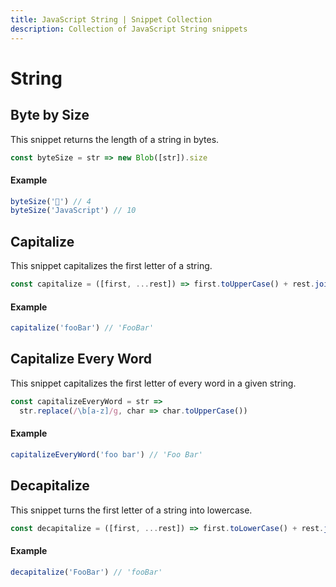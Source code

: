 ```yaml
---
title: JavaScript String | Snippet Collection
description: Collection of JavaScript String snippets
---
```


# String

## Byte by Size

This snippet returns the length of a string in bytes.

```js
const byteSize = str => new Blob([str]).size
```

#### Example

```js
byteSize('💪') // 4
byteSize('JavaScript') // 10
```

## Capitalize

This snippet capitalizes the first letter of a string.

```js
const capitalize = ([first, ...rest]) => first.toUpperCase() + rest.join('')
```

#### Example

```js
capitalize('fooBar') // 'FooBar'
```

## Capitalize Every Word

This snippet capitalizes the first letter of every word in a given string.

```js
const capitalizeEveryWord = str =>
  str.replace(/\b[a-z]/g, char => char.toUpperCase())
```

#### Example

```js
capitalizeEveryWord('foo bar') // 'Foo Bar'
```

## Decapitalize

This snippet turns the first letter of a string into lowercase.

```js
const decapitalize = ([first, ...rest]) => first.toLowerCase() + rest.join('')
```

#### Example

```js
decapitalize('FooBar') // 'fooBar'
```
